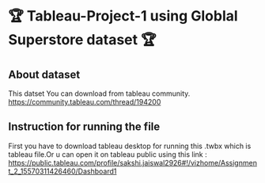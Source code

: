 # :trophy: Tableau-Project-1 using Globlal Superstore dataset  :trophy:


## About dataset

This datset You can download from tableau community.
https://community.tableau.com/thread/194200





## Instruction for running the file 

First you have to download tableau desktop for running this .twbx which is tableau file.Or u can open it on tableau public using this link :
https://public.tableau.com/profile/sakshi.jaiswal2926#!/vizhome/Assignment_2_15570311426460/Dashboard1

				
 